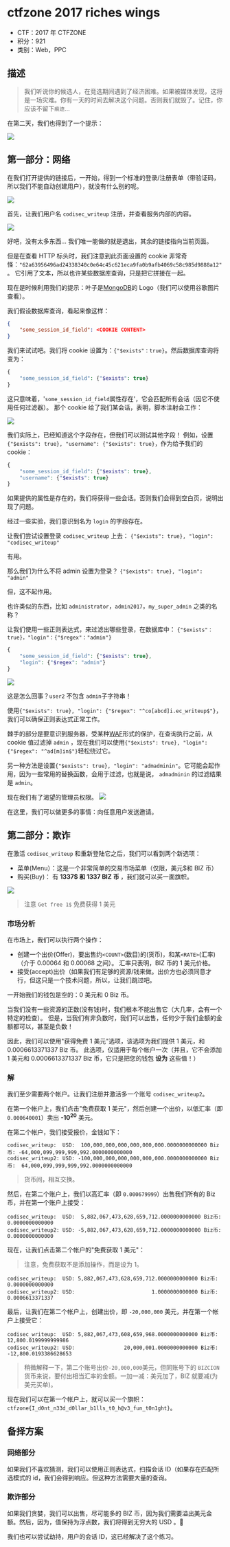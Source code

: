 # ctfzone 2017 riches wings

- CTF：2017 年 CTFZONE
- 积分：921
- 类别：Web，PPC

## 描述

> 我们听说你的候选人，在竞选期间遇到了经济困难。如果被媒体发现，这将是一场灾难。你有一天的时间去解决这个问题。否则我们就毁了。记住，你应该不留下`痕迹`...

在第二天，我们也得到了一个提示：

![](https://codisec.com/wp-content/uploads/2017/07/16-riches-have-wings.png)

## 第一部分：网络

在我们打开提供的链接后，一开始，得到一个标准的登录/注册表单（带验证码，所以我们不能自动创建用户），就没有什么别的呢。

![](https://codisec.com/wp-content/uploads/2017/07/form.png)

首先，让我们用户名 `codisec_writeup` 注册，并查看服务内部的内容。

![](https://codisec.com/wp-content/uploads/2017/07/hello.png)

好吧，没有太多东西... 我们唯一能做的就是退出，其余的链接指向当前页面。

但是在查看 HTTP 标头时，我们注意到此页面设置的 cookie 非常奇怪：`"62a63956496ad24338340c0e64c45c621eca9fa0b9afb4069c58c985d9888a12"`。
它引用了文本，所以也许某些数据库查询，只是把它拼接在一起。

现在是时候利用我们的提示：叶子是[MongoDB](https://www.tutorialspoint.com/mongodb/mongodb_query_document.htm)的 Logo（我们可以使用谷歌图片查看）。

我们假设数据库查询，看起来像这样：

```json
{
	"some_session_id_field": <COOKIE CONTENT>
}
```

我们来试试吧。我们将 cookie 设置为：`{"$exists"：true}`。然后数据库查询将变为：

```php
{
	"some_session_id_field": {"$exists": true}
}
```

这只意味着，'`some_session_id_field`属性存在'，它会匹配所有会话（因它不使用任何过滤器）。
那个 cookie 给了我们某会话，表明，脚本注射会工作：

![](https://codisec.com/wp-content/uploads/2017/07/hello_user2.png)

我们实际上，已经知道这个字段存在，但我们可以测试其他字段！
例如，设置`{"$exists": true}, "username": {"$exists": true}`，作为给予我们的 cookie：

```php
{
	"some_session_id_field": {"$exists": true},
	"username": {"$exists": true}
}
```

如果提供的属性是存在的，我们将获得一些会话。否则我们会得到空白页，说明出现了问题。

经过一些实验，我们意识到名为 `login` 的字段存在。

让我们尝试设置登录 `codisec_writeup` 上去：
`{"$exists": true}, "login": "codisec_writeup"`

有用。

那么我们为什么不将 admin 设置为登录？
`{"$exists": true}, "login": "admin"`

但，这不起作用。

也许类似的东西，比如 `administrator`，`admin2017`，`my_super_admin` 之类的名称？

让我们使用一些正则表达式，来过滤出哪些登录，在数据库中：
`{"$exists"：true}，"login"：{"$regex"："admin"}`

```php
{
	"some_session_id_field": {"$exists": true},
	"login": {"$regex": "admin"}
}
```

![](https://codisec.com/wp-content/uploads/2017/07/hello_user2.png)

这是怎么回事？`user2` 不包含 `admin`子字符串！

使用`{"$exists": true}, "login": {"$regex": "^co[abcd]i.ec_writeup$"}`，我们可以确保正则表达式正常工作。

棘手的部分是要意识到服务器，受某种[WAF](https://en.wikipedia.org/wiki/Web_application_firewall)形式的保护，在查询执行之前，从 cookie 值过滤掉 `admin`
，现在我们可以使用`{"$exists": true}, "login": {"$regex": "^ad[m]in$"}`轻松绕过它。

另一种方法是设置`{"$exists": true}, "login": "admadminin"`。它可能会起作用，因为一些常用的替换函数，会用于过滤，也就是说， `admadminin` 的过滤结果是 `admin`。

现在我们有了渴望的管理员权限。
![](https://codisec.com/wp-content/uploads/2017/07/hello_admin.png)

在这里，我们可以做更多的事情：向任意用户发送邀请。

## 第二部分：欺诈

在激活 `codisec_writeup` 和重新登陆它之后，我们可以看到两个新选项：

- 菜单(Menu）：这是一个非常简单的交易市场菜单（仅限，美元\$和 BIZ 币）
- 购买(Buy)： 有 **1337\$ 和 1337 BIZ 币** ，我们就可以买一面旗帜。

![](https://codisec.com/wp-content/uploads/2017/07/market.png)

> 注意 `Get free 1$` 免费获得 1 美元

### 市场分析

在市场上，我们可以执行两个操作：

- 创建一个出价(Offer)，要出售约`<COUNT>`(数目)的<CURRENCY>(货币)，和某`<RATE>`(汇率)（介于 0.00064 和 0.00068 之间）。
  汇率只表明，BIZ 币的 1 美元价格。
- 接受(accept)出价（如果我们有足够的资源/钱来做。出价方也必须同意才行，但这只是一个技术问题，所以，让我们跳过吧。

一开始我们的钱包是空的：0 美元和 0 Biz 币。

当我们没有一些资源的正数(没有钱)时，我们根本不能出售它（大几率，会有一个特定的检查）。
但是，当我们有非负数时，我们可以出售，任何少于我们金额的金额都可以，甚至是负数！

因此，我们可以使用"获得免费 1 美元"选项，该选项为我们提供 1 美元，和 0.0006613371337 Biz 币。
此选项，仅适用于每个帐户一次（并且，它不会添加 1 美元和 0.0006613371337 Biz 币，它只是把您的钱包 **设为** 这些值！）

### 解

我们至少需要两个帐户。让我们注册并激活多一个账号 `codisec_writeup2`。

在第一个帐户上，我们点击"免费获取 1 美元"，然后创建一个出价，以低汇率（即 `0.000640001`）卖出 <b>-10<sup>20</sup></b> 美元。

在第二个帐户，我们接受报价，金钱如下：

```
codisec_writeup:  USD:  100,000,000,000,000,000,000.0000000000000 Biz币: -64,000,099,999,999,992.0000000000000
codisec_writeup2: USD: -100,000,000,000,000,000,000.0000000000000 Biz币:  64,000,099,999,999,992.0000000000000
```

> 货币间，相互交换。

然后，在第二个账户上，我们以高汇率（即 `0.000679999`）出售我们所有的 Biz 币，并在第一个账户上接受：

```
codisec_writeup:  USD:  5,882,067,473,628,659,712.0000000000000 Biz币: 0.0000000000000
codisec_writeup2: USD: -5,882,067,473,628,659,712.0000000000000 Biz币: 0.0000000000000
```

现在，让我们点击第二个帐户的"免费获取 1 美元"：

> 注意，免费获取不是添加操作，而是设为 1。

```
codisec_writeup:  USD: 5,882,067,473,628,659,712.0000000000000 Biz币: 0.0000000000000
codisec_writeup2: USD:                         1.0000000000000 Biz币: 0.0006613371337
```

最后，让我们在第二个帐户上，创建出价，即 `-20,000,000` 美元，并在第一个帐户上接受它：

```
codisec_writeup:  USD: 5,882,067,473,608,659,968.0000000000000 Biz币:  12,800.0199999999986
codisec_writeup2: USD:                20,000,001.0000000000000 Biz币: -12,800.0193386628653
```

> 稍微解释一下，第二个账号出价`-20,000,000`美元，但同账号下的 `BIZCION`货币来说，要付出相当汇率的金额。一加一减：美元加了，BIZ 就要减(为美元买单)。

现在我们可以在第一个帐户上，就可以买一个旗帜：`ctfzone{I_d0nt_n33d_d0llar_b1lls_t0_h@v3_fun_t0n1ght}`。

## 备择方案

### 网络部分

如果我们不喜欢猜测，我们可以使用正则表达式，扫描会话 ID（如果存在匹配所选模式的 id，我们会得到响应。但这种方法需要大量的查询。

### 欺诈部分

如果我们贪婪，我们可以出售，尽可能多的 BIZ 币，因为我们需要溢出美元金额。然后，因为，值保持为浮点数，我们将得到无穷大的 USD 。🙂

我们也可以尝试劫持，用户的会话 ID，这已经解决了这个练习。
